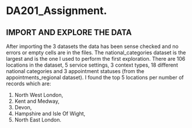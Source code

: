 # DA201_Assignment.
## IMPORT AND EXPLORE THE DATA
After importing the 3 datasets the data has been sense checked and no errors or empty cells are in the files.
The national_categories dataset is the largest and is the one I used to perform the first exploration. 
There are 106 locations in the dataset, 5 service settings, 3 context types, 18 different national categories and 3 appointment statuses (from the appointments_regional dataset).
I found the top 5 locations per number of records which are: 
1. North West London, 
2. Kent and Medway, 
3. Devon, 
4. Hampshire and Isle Of Wight, 
5. North East London.

